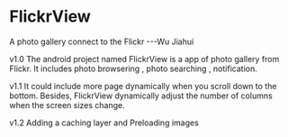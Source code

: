 # FlickrView
A photo gallery connect to the Flickr ---Wu Jiahui

v1.0
The android project named FlickrView is a app of photo gallery from Flickr. It includes photo browsering , photo searching , notification.

v1.1
It could include more page dynamically when you scroll down to the bottom. Besides, FlickrView dynamically adjust the number of columns when the screen sizes change.

v1.2
Adding a caching layer and Preloading images